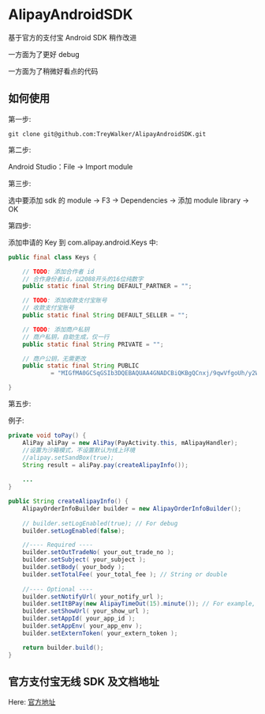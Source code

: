 AlipayAndroidSDK
================

 基于官方的支付宝 Android SDK 稍作改进
 
 一方面为了更好 debug
 
 一方面为了稍微好看点的代码

## 如何使用

第一步:

    git clone git@github.com:TreyWalker/AlipayAndroidSDK.git

第二步:

Android Studio：File -> Import module

第三步:

选中要添加 sdk 的 module -> F3 -> Dependencies -> 添加 module library -> OK

第四步:

添加申请的 Key 到 com.alipay.android.Keys 中:

```Java
public final class Keys {

    // TODO: 添加合作者 id
    // 合作身份者id，以2088开头的16位纯数字
    public static final String DEFAULT_PARTNER = "";

    // TODO: 添加收款支付宝账号
    // 收款支付宝账号
    public static final String DEFAULT_SELLER = "";

    // TODO: 添加商户私钥
    // 商户私钥，自助生成，仅一行
    public static final String PRIVATE = "";

    // 商户公钥，无需更改
    public static final String PUBLIC
            = "MIGfMA0GCSqGSIb3DQEBAQUAA4GNADCBiQKBgQCnxj/9qwVfgoUh/y2W89L6BkRAFljhNhgPdyPuBV64bfQNN1PjbCzkIM6qRdKBoLPXmKKMiFYnkd6rAoprih3/PrQEB/VsW8OoM8fxn67UDYuyBTqA23MML9q1+ilIZwBC2AQ2UBVOrFXfFl75p6/B5KsiNG9zpgmLCUYuLkxpLQIDAQAB";

}
```

第五步:

例子:

```Java
private void toPay() {
    AliPay aliPay = new AliPay(PayActivity.this, mAlipayHandler);
    //设置为沙箱模式，不设置默认为线上环境
    //alipay.setSandBox(true);
    String result = aliPay.pay(createAlipayInfo());
        
    ...
}

public String createAlipayInfo() {
    AlipayOrderInfoBuilder builder = new AlipayOrderInfoBuilder();
 
    // builder.setLogEnabled(true); // For debug
    builder.setLogEnabled(false);

    //---- Required ----
    builder.setOutTradeNo( your_out_trade_no );
    builder.setSubject( your_subject );
    builder.setBody( your_body );
    builder.setTotalFee( your_total_fee ); // String or double
 
    //---- Optional ----
    builder.setNotifyUrl( your_notify_url );
    builder.setItBPay(new AlipayTimeOut(15).minute()); // For example, 15 min.
    builder.setShowUrl( your_show_url );
    builder.setAppId( your_app_id );
    builder.setAppEnv( your_app_env );
    builder.setExternToken( your_extern_token );

    return builder.build();
}
```

## 官方支付宝无线 SDK 及文档地址

Here: [官方地址](https://b.alipay.com/order/productDetail.htm?productId=2014082507508574&tabId=4#ps-tabinfo-hash)

